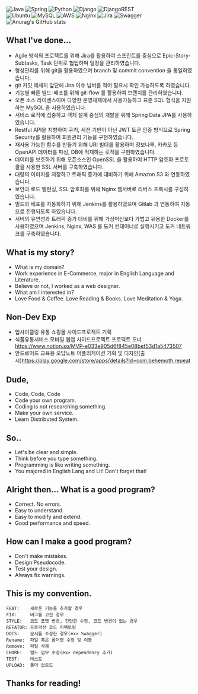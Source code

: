 ![Java](https://img.shields.io/badge/java-%23ED8B00.svg?style=for-the-badge&logo=java&logoColor=white) ![Spring](https://img.shields.io/badge/spring-%236DB33F.svg?style=for-the-badge&logo=spring&logoColor=white) ![Python](https://img.shields.io/badge/python-3670A0?style=for-the-badge&logo=python&logoColor=ffdd54) ![Django](https://img.shields.io/badge/django-%23092E20.svg?style=for-the-badge&logo=django&logoColor=white) ![DjangoREST](https://img.shields.io/badge/DJANGO-REST-ff1709?style=for-the-badge&logo=django&logoColor=white&color=ff1709&labelColor=gray)<br> ![Ubuntu](https://img.shields.io/badge/Ubuntu-E95420?style=for-the-badge&logo=ubuntu&logoColor=white) ![MySQL](https://img.shields.io/badge/mysql-%2300f.svg?style=for-the-badge&logo=mysql&logoColor=white) ![AWS](https://img.shields.io/badge/AWS-%23FF9900.svg?style=for-the-badge&logo=amazon-aws&logoColor=white) ![Nginx](https://img.shields.io/badge/nginx-%23009639.svg?style=for-the-badge&logo=nginx&logoColor=white) ![Jira](https://img.shields.io/badge/jira-%230A0FFF.svg?style=for-the-badge&logo=jira&logoColor=white) ![Swagger](https://img.shields.io/badge/-Swagger-%23Clojure?style=for-the-badge&logo=swagger&logoColor=white)      
![Anurag's GitHub stats](https://github-readme-stats.vercel.app/api?username=llunaB&show_icons=true&theme=default)
</br>

## What I've done...
- Agile 방식의 프로젝트를 위해 Jira를 활용하여 스프린트를 중심으로 Epic-Story-Subtasks, Task 단위로 협업하며 일정을 관리하였습니다.
- 형상관리를 위해 git을 활용하였으며 branch 및 commit convention 을 통일하였습니다.
- git 커밋 메세지 앞단에 Jira 이슈 넘버를 적어 필요시 확인 가능하도록 하였습니다.
- 기능별 빠른 빌드-배포를 위해 git-flow 를 활용하여 브랜치를 관리하였습니다.
- 오픈 소스 라이센스이며 다양한 운영체제에서 사용가능하고 표준 SQL 형식을 지원하는 MySQL 을 사용하였습니다.
- 서비스 로직에 집중하고 객체 설계 중심의 개발을 위해 Spring Data JPA를 사용하였습니다.
- Restful API을 지향하여 쿠키, 세션 기반이 아닌 JWT 토큰 인증 방식으로 Spring Security를 활용하여 회원관리 기능을 구현하였습니다. 
- 재사용 가능한 함수를 만들기 위해 URI 빌더를 활용하며 정보나루, 카카오 등 OpenAPI 데이터를 파싱, DB에 적재하는 로직을 구현하였습니다.
- 데이터를 보호하기 위해 오픈소스인 OpenSSL 을 활용하여 HTTP 암호화 프로토콜을 사용한 SSL 서버를 구축하였습니다.
- 대량의 이미지를 저장하고 트래픽 증가에 대비하기 위해  Amazon S3 와 연동하였습니다.
- 보안과 로드 밸런싱, SSL 암호화를 위해 Nginx 웹서버로 리버스 프록시를 구성하였습니다.
- 빌드와 배포를 자동화하기 위해 Jenkins를 활용하였으며 Gitlab 과 연동하여 자동으로 진행되도록 하였습니다.
- 서버의 유연성과 트래픽 증가 대비를 위해 가상머신보다 가볍고 유용한 Docker를 사용하였으며 Jenkins, Nginx, WAS 를 도커 컨테이너로 실행시키고 도커 네트워크를 구축하였습니다.

## What is my story?
- What is my domain?
- Work experience in E-Commerce, major in English Language and Literature.
- Believe or not, I worked as a web designer.
- What am I interested in?
- Love Food & Coffee. Love Reading & Books. Love Meditation & Yoga.

## Non-Dev Exp
- 업사이클링 유통 쇼핑몰 사이드프로젝트 기획
- 식품유통서비스 모바일 웹앱 사이드프로젝트 프로덕트 오너 https://www.notion.so/MVP-e033e905d6f845e08bef53d1a5473507
- 안드로이드 교육용 오답노트 어플리케이션 기획 및 디자인(출시)https://play.google.com/store/apps/details?id=com.behemoth.repeat

## Dude,

- Code, Code, Code
- Code your own program.
- Coding is not researching something.
- Make your own service.
- Learn Distributed System.

## So.. 

- Let's be clear and simple.
- Think before you type something.
- Programming is like writing something.
- You majored in English Lang and Lit! Don't forget that!

## Alright then... What is a good program?

- Correct. No errors.
- Easy to understand.
- Easy to modify and extend.
- Good performance and speed.

## How can I make a good program?

- Don't make mistakes.
- Design Pseudocode.
- Test your design.
- Always fix warnings.

## This is my convention.
```
FEAT:    새로운 기능을 추가할 경우
FIX:     버그를 고친 경우
STYLE:   코드 포맷 변경, 간단한 수정, 코드 변경이 없는 경우
REFATOR: 프로덕션 코드 리팩토링
DOCS:    문서를 수정한 경우(ex> Swagger)
Rename:  파일 혹은 폴더명 수정 및 이동
Remove:  파일 삭제
CHORE:   빌드 업무 수정(ex> dependency 추가)
TEST:    테스트
UPLOAD:  폴더 업로드
```

## Thanks for reading!
